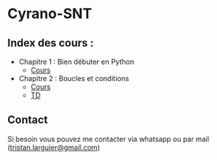 # Cyrano-SNT

## Index des cours : 
- Chapitre 1 : Bien débuter en Python
  - [Cours](https://github.com/TristanL06/Cyrano-SNT/tree/main/Chapitre%201%20:%20d%C3%A9buter%20en%20python)
- Chapitre 2 : Boucles et conditions
  - [Cours](https://github.com/TristanL06/Cyrano-SNT/blob/main/Chapitre%202%20:%20Boucles%20et%20conditions/Cours.md)
  - [TD](https://github.com/TristanL06/Cyrano-SNT/blob/main/Chapitre%202%20:%20Boucles%20et%20conditions/TD.md)


## Contact
Si besoin vous pouvez me contacter via whatsapp ou par mail ([tristan.larguier@gmail.com](mailto:tristan.larguier@gmail.com))

